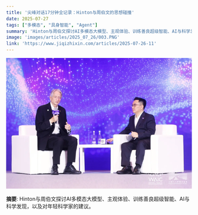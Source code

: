 ```yaml
---
title: '尖峰对话17分钟全记录：Hinton与周伯文的思想碰撞'
date: 2025-07-27
tags: ["多模态", "具身智能", "Agent"]
summary: 'Hinton与周伯文探讨AI多模态大模型、主观体验、训练善良超级智能、AI与科学发现，以及对年轻科学家的建议。'
image: 'images/articles/2025_07_26/003.PNG'
link: 'https://www.jiqizhixin.com/articles/2025-07-26-11'
---
```

![尖峰对话17分钟全记录：Hinton与周伯文的思想碰撞](images/articles/2025_07_26/003.PNG)

**摘要**: Hinton与周伯文探讨AI多模态大模型、主观体验、训练善良超级智能、AI与科学发现，以及对年轻科学家的建议。
